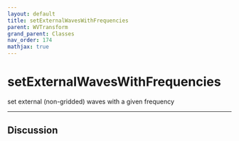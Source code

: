```yaml
---
layout: default
title: setExternalWavesWithFrequencies
parent: WVTransform
grand_parent: Classes
nav_order: 174
mathjax: true
---
```


#  setExternalWavesWithFrequencies

set external (non-gridded) waves with a given frequency


---

## Discussion

  
